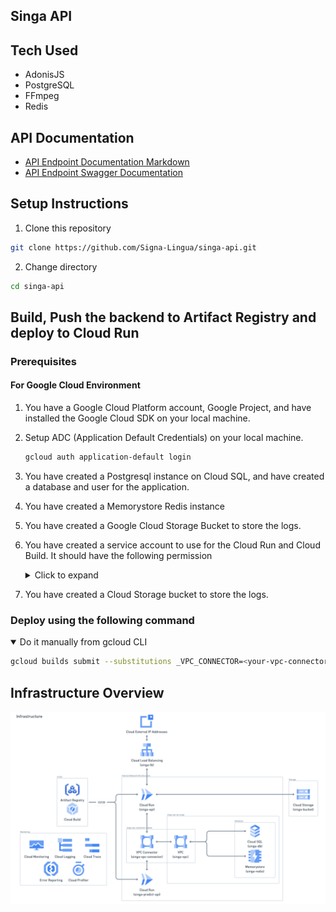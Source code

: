 ## Singa API

## Tech Used

- AdonisJS
- PostgreSQL
- FFmpeg
- Redis

## API Documentation

- [API Endpoint Documentation Markdown](./spec.md)
- [API Endpoint Swagger Documentation](https://app.swaggerhub.com/apis-docs/arnnied03/singa-api/1.0.0)

## Setup Instructions

1. Clone this repository

```sh
git clone https://github.com/Signa-Lingua/singa-api.git
```

2. Change directory

```sh
cd singa-api
```

## Build, Push the backend to Artifact Registry and deploy to Cloud Run

### Prerequisites

#### For Google Cloud Environment

1. You have a Google Cloud Platform account, Google Project, and have installed the Google Cloud SDK on your local machine.
2. Setup ADC (Application Default Credentials) on your local machine.

   ```sh
   gcloud auth application-default login
   ```

3. You have created a Postgresql instance on Cloud SQL, and have created a database and user for the application.
4. You have created a Memorystore Redis instance
5. You have created a Google Cloud Storage Bucket to store the logs.
6. You have created a service account to use for the Cloud Run and Cloud Build. It should have the following permission

   <details>
   <summary>Click to expand</summary>

   - Cloud Run Admin
   - Cloud SQL Instance User
   - Secret Manager Secret Accessor
   - Service Account User
   - Storage Object Admin
   - Cloud Build Service Account

   </details>

7. You have created a Cloud Storage bucket to store the logs.

### Deploy using the following command

<details open>
<summary>Do it manually from gcloud CLI</summary>

```sh
gcloud builds submit --substitutions _VPC_CONNECTOR=<your-vpc-connector>,_SERVICE_ACCOUNT=<your-service-account>,_LOGBUCKET=<your-log-bucket-name>
```

</details>

## Infrastructure Overview

![](./infrastructure.png)
